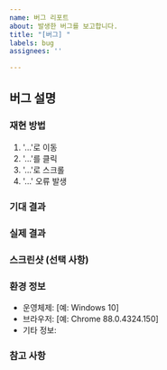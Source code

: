 ```yaml
---
name: 버그 리포트
about: 발생한 버그를 보고합니다.
title: "[버그] "
labels: bug
assignees: ''

---
```


## 버그 설명
<!-- 버그에 대해 명확하고 간결하게 설명해주세요. -->

### 재현 방법
<!-- 버그를 재현하기 위한 단계를 작성해주세요. -->
1. '...'로 이동
2. '...'를 클릭
3. '...'로 스크롤
4. '...' 오류 발생

### 기대 결과
<!-- 정상적으로 동작할 것으로 기대한 결과를 작성해주세요. -->

### 실제 결과
<!-- 실제로 발생한 버그에 대한 설명을 작성해주세요. -->

### 스크린샷 (선택 사항)
<!-- 문제를 설명하는 데 도움이 될 수 있는 스크린샷을 첨부해주세요. -->

### 환경 정보
- 운영체제: [예: Windows 10]
- 브라우저: [예: Chrome 88.0.4324.150]
- 기타 정보:

### 참고 사항
<!-- 추가로 참고할 사항을 작성해주세요. -->
